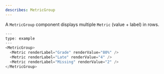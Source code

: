 ```yaml
---
describes: MetricGroup
---
```


A `MetricGroup` component displays multiple `Metric` (value + label) in rows.

```javascript
---
type: example
---
<MetricGroup>
  <Metric renderLabel="Grade" renderValue="80%" />
  <Metric renderLabel="Late" renderValue="4" />
  <Metric renderLabel="Missing" renderValue="2" />
</MetricGroup>
```
